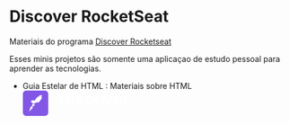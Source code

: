 # Discover RocketSeat


 Materiais do programa [Discover Rocketseat](https://app.rocketseat.com.br/discover/])

 Esses minis projetos são somente uma aplicaçao de estudo pessoal para aprender as tecnologias.


 * Guia Estelar de HTML : Materiais sobre HTML
<svg width="190" height="45" viewBox="0 0 190 45" fill="none"><path fill-rule="evenodd" clip-rule="evenodd" d="M5.90954 45H39.2984C40.8652 44.9982 42.3673 44.3779 43.4752 43.2751C44.583 42.1724 45.2062 40.6772 45.208 39.1176V5.88235C45.2062 4.32279 44.583 2.82761 43.4752 1.72484C42.3673 0.62206 40.8652 0.00175155 39.2984 0H5.90954C4.34277 0.00175155 2.84064 0.62206 1.73275 1.72484C0.624933 2.82761 0.00169899 4.32279 0 5.88235V39.1176C0.00169899 40.6772 0.624933 42.1724 1.73275 43.2751C2.84064 44.3779 4.34277 44.9982 5.90954 45ZM30.3594 8.09434L34.2284 8.66765C34.5031 8.71353 34.6176 9.01169 34.4344 9.28684L32.5801 11.6032C32.397 11.7866 32.5114 12.1077 32.7633 12.1535L33.9537 12.4288C34.3658 12.5205 34.526 13.0021 34.2742 13.3232L28.8943 20.2262L28.1846 21.1435C28.0244 21.3499 27.7496 21.4187 27.5207 21.304L25.9868 20.5931C25.8037 20.5014 25.5519 20.5243 25.3916 20.6849L24.3614 21.648C24.2012 21.8086 23.9494 21.8544 23.7433 21.7398L23.1252 21.4187C22.942 21.304 22.6902 21.3499 22.53 21.4875L20.4924 23.2763C20.1948 23.5286 19.7599 23.5745 19.4165 23.3681L18.2032 22.6112L15.7078 21.0747L14.9294 20.5931C14.586 20.3867 14.4257 19.9968 14.5173 19.607L14.8836 17.9787C14.9751 17.6347 15.3644 17.4512 15.6849 17.6118L16.1885 17.864C16.3716 17.9557 16.6006 17.9328 16.7609 17.8182L17.791 17.1072C17.9513 16.9925 18.1574 16.9696 18.3405 17.0613L20.378 17.9787C20.5382 18.0475 20.7214 18.0016 20.813 17.864L26.17 10.984C26.3073 10.8005 26.5363 10.7317 26.7423 10.7776L28.0931 11.0757C28.2533 11.0986 28.3906 10.961 28.3449 10.8005C28.2991 10.6399 28.322 10.4565 28.4364 10.3189L30.0847 8.16316C30.1305 8.11728 30.245 8.0714 30.3594 8.09434ZM16.4858 22.5654C16.3713 22.4965 16.2568 22.6112 16.3026 22.7259L16.8749 24.2395C16.9207 24.3542 16.9207 24.4688 16.8978 24.5835L16.3942 26.5558C16.3713 26.6934 16.4171 26.831 16.5087 26.8998L17.9509 28.0235C18.0883 28.1153 18.2714 28.1153 18.3859 28.0006L19.8968 26.6704C19.9884 26.6017 20.1028 26.5558 20.1944 26.5329L21.9115 26.3494C22.0259 26.3265 22.0717 26.166 21.9573 26.0971L16.4858 22.5654ZM15.6389 27.6108C15.7534 27.5649 15.8907 27.5879 15.9823 27.6567L17.539 28.8492C17.6077 28.918 17.6535 29.0097 17.6535 29.1244L17.5161 30.8674C17.4932 30.9591 17.4703 31.0279 17.4017 31.0967L10.6939 37.8391C10.6481 37.9079 10.5566 37.8391 10.6024 37.7704L12.4567 34.7201C12.4796 34.6973 12.4567 34.6514 12.4338 34.6285H12.3651L11.7699 34.8578C11.7241 34.8578 11.7013 34.8349 11.6784 34.8119V34.766L14.2653 28.3676C14.3111 28.2988 14.3569 28.23 14.4256 28.2071L15.6389 27.6108Z" fill="#8257E6"></path><path opacity="0.5" d="M106.339 41.1762C106.33 41.476 106.259 41.7707 106.131 42.0416C106.002 42.3132 105.82 42.556 105.594 42.7541C105.096 43.1557 104.467 43.3605 103.827 43.3301C103.471 43.3471 103.117 43.2833 102.79 43.1445C102.463 43.005 102.172 42.7935 101.939 42.5263C101.452 41.8969 101.209 41.1124 101.256 40.3189V39.9397C101.244 39.3971 101.353 38.8583 101.573 38.3618C101.763 37.9313 102.079 37.5669 102.479 37.3152C102.891 37.0666 103.366 36.9404 103.848 36.9508C104.479 36.9211 105.099 37.126 105.587 37.5268C106.043 37.9446 106.316 38.5228 106.348 39.1388H105.063C105.064 38.8167 104.944 38.5057 104.727 38.2668C104.479 38.0678 104.164 37.9706 103.846 37.9959C103.66 37.984 103.473 38.0203 103.305 38.1005C103.137 38.1807 102.992 38.3024 102.884 38.4545C102.639 38.8872 102.525 39.3808 102.556 39.8766V40.3457C102.519 40.8548 102.625 41.364 102.863 41.8167C102.969 41.9726 103.114 42.0973 103.284 42.1789C103.455 42.2606 103.643 42.2962 103.832 42.2813C104.152 42.3066 104.47 42.2093 104.721 42.0104C104.936 41.7841 105.056 41.4842 105.057 41.1725L106.339 41.1762ZM115.884 37.0354V41.125C115.899 41.4233 115.849 41.7217 115.739 42C115.628 42.2784 115.459 42.5292 115.243 42.7371C114.759 43.1534 114.132 43.3657 113.493 43.3308C112.862 43.3642 112.242 43.1586 111.758 42.7549C111.541 42.5537 111.37 42.3081 111.257 42.0349C111.144 41.7618 111.091 41.4679 111.103 41.1732V37.0354H112.388V41.1331C112.373 41.2935 112.392 41.4553 112.443 41.6089C112.493 41.7618 112.574 41.9028 112.682 42.0238C112.905 42.2197 113.197 42.3199 113.494 42.3029C114.217 42.3029 114.584 41.9251 114.595 41.1688V37.0354H115.884ZM123.227 40.9691H122.208V43.2447H120.923V37.0354H123.24C123.848 36.9968 124.452 37.1698 124.945 37.526C125.146 37.6953 125.304 37.909 125.407 38.1487C125.511 38.3892 125.557 38.6505 125.542 38.9117C125.555 39.2843 125.459 39.6525 125.265 39.9716C125.058 40.2737 124.767 40.5082 124.428 40.6477L125.777 43.1846V43.244H124.398L123.227 40.9691ZM122.204 39.93H123.24C123.512 39.9471 123.78 39.8595 123.989 39.6851C124.08 39.5975 124.15 39.4921 124.196 39.3756C124.241 39.2591 124.262 39.1336 124.255 39.009C124.262 38.8828 124.243 38.7566 124.2 38.6379C124.157 38.5191 124.091 38.4107 124.004 38.318C123.899 38.2274 123.777 38.1584 123.645 38.1153C123.513 38.0716 123.374 38.0552 123.236 38.0664H122.208L122.204 39.93ZM133.733 41.6104C133.739 41.5035 133.719 41.3974 133.674 41.3001C133.629 41.2037 133.561 41.1183 133.476 41.0537C133.19 40.8719 132.878 40.7331 132.551 40.644C132.186 40.5334 131.832 40.3909 131.493 40.2195C131.187 40.0918 130.924 39.8796 130.736 39.6079C130.548 39.3363 130.443 39.0156 130.432 38.6861C130.428 38.364 130.528 38.05 130.717 37.7888C130.927 37.5104 131.211 37.2974 131.537 37.1727C131.918 37.0198 132.325 36.9441 132.735 36.9501C133.146 36.9427 133.553 37.0251 133.928 37.1913C134.258 37.336 134.54 37.5721 134.74 37.8712C134.934 38.168 135.034 38.5146 135.029 38.8687H133.744C133.751 38.7455 133.73 38.6215 133.683 38.5072C133.637 38.3922 133.565 38.2898 133.474 38.2059C133.259 38.0367 132.989 37.9521 132.716 37.9691C132.456 37.9535 132.199 38.0233 131.983 38.1673C131.901 38.2267 131.834 38.3046 131.789 38.3952C131.743 38.4857 131.72 38.5859 131.722 38.6868C131.725 38.7908 131.754 38.8917 131.808 38.9808C131.862 39.0698 131.938 39.1433 132.029 39.1945C132.309 39.3645 132.613 39.4936 132.93 39.5782C133.519 39.723 134.067 40.002 134.528 40.3947C134.692 40.5505 134.821 40.739 134.907 40.9476C134.993 41.1562 135.035 41.3803 135.029 41.6059C135.038 41.8501 134.987 42.0928 134.881 42.3125C134.774 42.5329 134.614 42.7229 134.416 42.8677C133.932 43.1957 133.352 43.3568 132.767 43.3264C132.316 43.3338 131.868 43.2455 131.454 43.0673C131.091 42.9174 130.779 42.6688 130.552 42.3489C130.342 42.0364 130.233 41.6675 130.239 41.2912H131.529C131.529 41.9763 131.94 42.3192 132.763 42.3192C133.015 42.334 133.265 42.2687 133.478 42.1336C133.561 42.0757 133.628 41.9978 133.673 41.9073C133.717 41.8167 133.739 41.7165 133.735 41.6156L133.733 41.6104ZM144.997 40.2744C145.01 40.8281 144.899 41.3788 144.673 41.885C144.476 42.3251 144.152 42.6977 143.742 42.9545C143.324 43.2084 142.842 43.339 142.352 43.3301C141.865 43.3382 141.385 43.2098 140.968 42.959C140.558 42.7044 140.231 42.3363 140.029 41.8991C139.798 41.4033 139.682 40.8615 139.69 40.3152V40.008C139.678 39.4535 139.79 38.9028 140.019 38.3966C140.219 37.9558 140.545 37.5839 140.957 37.3264C141.375 37.0748 141.855 36.9456 142.343 36.9553C142.831 36.9456 143.312 37.0748 143.729 37.3264C144.141 37.5839 144.467 37.9558 144.667 38.3966C144.896 38.9021 145.01 39.4521 144.998 40.0065L144.997 40.2744ZM143.694 39.9931C143.728 39.4743 143.606 38.9577 143.343 38.5087C143.233 38.3462 143.083 38.2155 142.908 38.1272C142.732 38.0396 142.537 37.9988 142.34 38.0077C142.145 37.9996 141.95 38.0411 141.775 38.1287C141.601 38.2163 141.451 38.3469 141.342 38.5087C141.079 38.9518 140.955 39.4639 140.986 39.9775V40.2804C140.956 40.7954 141.078 41.3083 141.337 41.7559C141.445 41.9236 141.595 42.0609 141.772 42.1529C141.95 42.245 142.148 42.2888 142.348 42.2806C142.544 42.2888 142.738 42.2472 142.912 42.1581C143.087 42.0698 143.235 41.9377 143.342 41.7752C143.602 41.3291 143.724 40.817 143.694 40.3019L143.694 39.9931ZM153.152 41.6156C153.157 41.5087 153.137 41.4026 153.093 41.3053C153.048 41.2089 152.98 41.1235 152.895 41.0589C152.609 40.8771 152.297 40.7383 151.969 40.6492C151.605 40.5386 151.251 40.3961 150.911 40.2247C150.604 40.0978 150.339 39.8848 150.15 39.6116C149.961 39.3392 149.856 39.0171 149.846 38.6861C149.841 38.364 149.941 38.05 150.131 37.7888C150.34 37.5104 150.625 37.2974 150.951 37.1727C151.331 37.0198 151.738 36.9441 152.148 36.9501C152.559 36.9427 152.966 37.0251 153.342 37.1913C153.671 37.336 153.953 37.5721 154.154 37.8712C154.347 38.168 154.448 38.5146 154.443 38.8687H153.152C153.159 38.7455 153.138 38.6215 153.092 38.5072C153.045 38.3922 152.973 38.2898 152.882 38.2059C152.668 38.0367 152.397 37.9521 152.124 37.9691C151.864 37.9535 151.607 38.0233 151.391 38.1673C151.309 38.2267 151.242 38.3046 151.197 38.3952C151.151 38.4857 151.129 38.5859 151.13 38.6868C151.133 38.7908 151.163 38.8917 151.216 38.9808C151.27 39.0698 151.346 39.1433 151.437 39.1945C151.718 39.3645 152.021 39.4936 152.338 39.5782C152.928 39.723 153.475 40.002 153.937 40.3947C154.1 40.5505 154.229 40.739 154.315 40.9476C154.401 41.1562 154.443 41.3803 154.438 41.6059C154.447 41.8501 154.396 42.0928 154.289 42.3125C154.182 42.5329 154.022 42.7229 153.825 42.8677C153.339 43.1957 152.761 43.3568 152.175 43.3264C151.724 43.3323 151.278 43.2432 150.864 43.0644C150.502 42.9144 150.189 42.6658 149.963 42.3459C149.754 42.0342 149.646 41.6661 149.653 41.2912H150.942C150.942 41.9763 151.353 42.3192 152.176 42.3192C152.428 42.334 152.678 42.2687 152.891 42.1336C152.975 42.0757 153.043 41.9986 153.088 41.908C153.134 41.8175 153.156 41.7165 153.152 41.6156Z" fill="white"></path><path d="M66 26.0438V3.11609H73.0547C75.0703 3.11609 76.8707 3.57275 78.4559 4.48608C80.0516 5.38892 81.2957 6.68018 82.188 8.35986C83.0803 10.0291 83.5265 11.9292 83.5265 14.0603V15.1154C83.5265 17.2465 83.0856 19.1414 82.2037 20.8C81.3324 22.4587 80.0989 23.7448 78.5032 24.6581C76.9075 25.5714 75.1071 26.0333 73.1019 26.0438H66ZM70.7241 6.94263V22.2488H73.0074C74.8551 22.2488 76.2671 21.6451 77.2434 20.4379C78.2197 19.2306 78.7184 17.5037 78.7394 15.2571V14.0446C78.7394 11.714 78.2565 9.95032 77.2906 8.75354C76.3248 7.54626 74.9128 6.94263 73.0547 6.94263H70.7241Z" fill="white"></path><path d="M91.4788 26.0438H86.9121V9.00549H91.4788V26.0438ZM86.6444 4.59631C86.6444 3.91394 86.8701 3.35229 87.3215 2.91138C87.7834 2.47046 88.4081 2.25 89.1954 2.25C89.9723 2.25 90.5917 2.47046 91.0536 2.91138C91.5155 3.35229 91.7465 3.91394 91.7465 4.59631C91.7465 5.28918 91.5103 5.85608 91.0378 6.297C90.5759 6.73792 89.9618 6.95837 89.1954 6.95837C88.4291 6.95837 87.8097 6.73792 87.3373 6.297C86.8754 5.85608 86.6444 5.28918 86.6444 4.59631Z" fill="white"></path><path d="M104.47 21.3354C104.47 20.7791 104.192 20.3434 103.635 20.0284C103.09 19.703 102.208 19.4143 100.99 19.1624C96.9377 18.312 94.9116 16.5903 94.9116 13.9973C94.9116 12.4856 95.5363 11.2258 96.7855 10.218C98.0453 9.19971 99.6882 8.69055 101.714 8.69055C103.877 8.69055 105.604 9.19971 106.895 10.218C108.197 11.2363 108.848 12.5591 108.848 14.1863H104.297C104.297 13.5354 104.087 13 103.667 12.5801C103.247 12.1497 102.591 11.9344 101.699 11.9344C100.932 11.9344 100.339 12.1077 99.9192 12.4541C99.4993 12.8005 99.2893 13.2415 99.2893 13.7769C99.2893 14.2808 99.5255 14.6902 99.9979 15.0051C100.481 15.3096 101.289 15.5773 102.423 15.8082C103.557 16.0287 104.512 16.2806 105.289 16.5641C107.693 17.4459 108.895 18.9734 108.895 21.1465C108.895 22.7002 108.228 23.96 106.895 24.9258C105.562 25.8811 103.84 26.3588 101.73 26.3588C100.302 26.3588 99.0321 26.1068 97.9193 25.6029C96.817 25.0885 95.9509 24.3904 95.321 23.5085C94.6912 22.6162 94.3762 21.6556 94.3762 20.6268H98.6909C98.7329 21.4352 99.0321 22.0546 99.5885 22.485C100.145 22.9154 100.89 23.1306 101.825 23.1306C102.696 23.1306 103.352 22.9679 103.793 22.6425C104.244 22.3065 104.47 21.8708 104.47 21.3354Z" fill="white"></path><path d="M118.926 22.6897C119.766 22.6897 120.448 22.4587 120.973 21.9968C121.498 21.5349 121.771 20.9208 121.792 20.1544H126.059C126.049 21.3092 125.734 22.3695 125.115 23.3353C124.495 24.2906 123.645 25.036 122.563 25.5714C121.493 26.0963 120.306 26.3588 119.005 26.3588C116.569 26.3588 114.648 25.5872 113.241 24.0439C111.834 22.4902 111.131 20.3486 111.131 17.6191V17.3199C111.131 14.6954 111.829 12.6011 113.225 11.0369C114.622 9.47266 116.538 8.69055 118.973 8.69055C121.104 8.69055 122.81 9.29944 124.091 10.5172C125.382 11.7245 126.038 13.3359 126.059 15.3516H121.792C121.771 14.4697 121.498 13.7559 120.973 13.21C120.448 12.6536 119.755 12.3754 118.894 12.3754C117.834 12.3754 117.031 12.7638 116.485 13.5406C115.95 14.307 115.682 15.5563 115.682 17.2885V17.7609C115.682 19.514 115.95 20.7738 116.485 21.5402C117.021 22.3065 117.834 22.6897 118.926 22.6897Z" fill="white"></path><path d="M127.949 17.3672C127.949 15.677 128.274 14.1705 128.925 12.8478C129.576 11.525 130.51 10.5015 131.728 9.7771C132.957 9.05273 134.379 8.69055 135.996 8.69055C138.295 8.69055 140.169 9.39392 141.617 10.8007C143.077 12.2074 143.89 14.118 144.058 16.5326L144.09 17.6979C144.09 20.3119 143.36 22.4115 141.901 23.9967C140.442 25.5714 138.484 26.3588 136.027 26.3588C133.571 26.3588 131.608 25.5714 130.138 23.9967C128.679 22.422 127.949 20.2804 127.949 17.5719V17.3672ZM132.5 17.6979C132.5 19.3146 132.804 20.5533 133.413 21.4142C134.022 22.2645 134.893 22.6897 136.027 22.6897C137.13 22.6897 137.99 22.2698 138.61 21.4299C139.229 20.5796 139.539 19.2253 139.539 17.3672C139.539 15.782 139.229 14.5537 138.61 13.6824C137.99 12.811 137.119 12.3754 135.996 12.3754C134.883 12.3754 134.022 12.811 133.413 13.6824C132.804 14.5432 132.5 15.8817 132.5 17.6979Z" fill="white"></path><path d="M153.018 20.4851L156.183 9.00549H160.939L155.191 26.0438H150.845L145.098 9.00549H149.853L153.018 20.4851Z" fill="white"></path><path d="M170.576 26.3588C168.078 26.3588 166.041 25.5924 164.466 24.0597C162.902 22.527 162.12 20.4851 162.12 17.9341V17.4932C162.12 15.782 162.451 14.2545 163.112 12.9108C163.774 11.5565 164.708 10.5172 165.915 9.79285C167.133 9.05798 168.519 8.69055 170.072 8.69055C172.403 8.69055 174.235 9.42542 175.568 10.8951C176.912 12.3649 177.584 14.4487 177.584 17.1467V19.0049H166.734C166.881 20.1177 167.322 21.01 168.057 21.6819C168.802 22.3538 169.742 22.6897 170.875 22.6897C172.629 22.6897 173.999 22.0546 174.985 20.7843L177.222 23.2881C176.539 24.2539 175.615 25.0098 174.45 25.5557C173.285 26.0911 171.994 26.3588 170.576 26.3588ZM170.057 12.3754C169.154 12.3754 168.419 12.6798 167.852 13.2887C167.296 13.8976 166.939 14.7689 166.781 15.9027H173.112V15.5405C173.091 14.5327 172.818 13.7559 172.293 13.21C171.768 12.6536 171.022 12.3754 170.057 12.3754Z" fill="white"></path><path d="M189.756 13.2729C189.137 13.189 188.591 13.147 188.119 13.147C186.397 13.147 185.268 13.7296 184.733 14.8949V26.0438H180.182V9.00549H184.481L184.607 11.0369C185.52 9.47266 186.785 8.69055 188.402 8.69055C188.906 8.69055 189.378 8.75879 189.819 8.89526L189.756 13.2729Z" fill="white"></path></svg>
